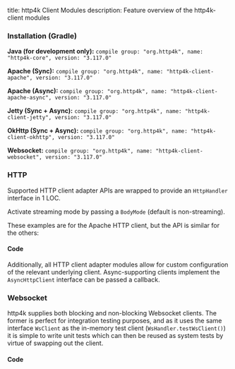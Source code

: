 title: http4k Client Modules
description: Feature overview of the http4k-client modules

### Installation (Gradle)
**Java (for development only):** ```compile group: "org.http4k", name: "http4k-core", version: "3.117.0"```

**Apache (Sync):** ```compile group: "org.http4k", name: "http4k-client-apache", version: "3.117.0"```

**Apache (Async):** ```compile group: "org.http4k", name: "http4k-client-apache-async", version: "3.117.0"```

**Jetty (Sync + Async):** ```compile group: "org.http4k", name: "http4k-client-jetty", version: "3.117.0"```

**OkHttp (Sync + Async):** ```compile group: "org.http4k", name: "http4k-client-okhttp", version: "3.117.0"```

**Websocket:** ```compile group: "org.http4k", name: "http4k-client-websocket", version: "3.117.0"```

### HTTP
Supported HTTP client adapter APIs are wrapped to provide an `HttpHandler` interface in 1 LOC.

Activate streaming mode by passing a `BodyMode` (default is non-streaming).

These examples are for the Apache HTTP client, but the API is similar for the others:

#### Code [<img class="octocat"/>](https://github.com/http4k/http4k/blob/master/src/docs/guide/modules/clients/example_http.kt)
<script src="https://gist-it.appspot.com/https://github.com/http4k/http4k/blob/master/src/docs/guide/modules/clients/example_http.kt"></script>

Additionally, all HTTP client adapter modules allow for custom configuration of the relevant underlying client. Async-supporting clients implement the `AsyncHttpClient` interface can be passed a callback.

### Websocket
http4k supplies both blocking and non-blocking Websocket clients. The former is perfect for integration testing purposes, and as it uses the same interface `WsClient` as the in-memory test client (`WsHandler.testWsClient()`) it is simple to write unit tests which can then be reused as system tests by virtue of swapping out the client.

#### Code [<img class="octocat"/>](https://github.com/http4k/http4k/blob/master/src/docs/guide/modules/clients/example_websocket.kt)
<script src="https://gist-it.appspot.com/https://github.com/http4k/http4k/blob/master/src/docs/guide/modules/clients/example_websocket.kt"></script>
